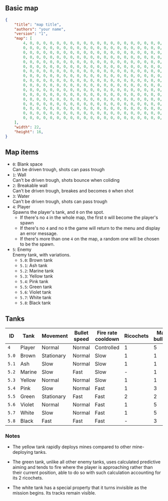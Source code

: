 ## Basic map
```json
{
    "title": "map title",
    "authors": "your name",
    "version": "1",
    "map": [
        4, 0, 0, 0, 0, 0, 0, 0, 0, 0, 0, 0, 0, 0, 0, 0, 0, 0, 0, 0, 0, 0, 
        0, 0, 0, 0, 0, 0, 0, 0, 0, 0, 0, 0, 0, 0, 0, 0, 0, 0, 0, 0, 0, 0, 
        0, 0, 0, 0, 0, 0, 0, 0, 0, 0, 0, 0, 0, 0, 0, 0, 0, 0, 0, 0, 0, 0, 
        0, 0, 0, 0, 0, 0, 0, 0, 0, 0, 0, 0, 0, 0, 0, 0, 0, 0, 0, 0, 0, 0, 
        0, 0, 0, 0, 0, 0, 0, 0, 0, 0, 0, 0, 0, 0, 0, 0, 0, 0, 0, 0, 0, 0, 
        0, 0, 0, 0, 0, 0, 0, 0, 0, 0, 0, 0, 0, 0, 0, 0, 0, 0, 0, 0, 0, 0, 
        0, 0, 0, 0, 0, 0, 0, 0, 0, 0, 0, 0, 0, 0, 0, 0, 0, 0, 0, 0, 0, 0, 
        0, 0, 0, 0, 0, 0, 0, 0, 0, 0, 0, 0, 0, 0, 0, 0, 0, 0, 0, 0, 0, 0, 
        0, 0, 0, 0, 0, 0, 0, 0, 0, 0, 0, 0, 0, 0, 0, 0, 0, 0, 0, 0, 0, 0, 
        0, 0, 0, 0, 0, 0, 0, 0, 0, 0, 0, 0, 0, 0, 0, 0, 0, 0, 0, 0, 0, 0, 
        0, 0, 0, 0, 0, 0, 0, 0, 0, 0, 0, 0, 0, 0, 0, 0, 0, 0, 0, 0, 0, 0, 
        0, 0, 0, 0, 0, 0, 0, 0, 0, 0, 0, 0, 0, 0, 0, 0, 0, 0, 0, 0, 0, 0, 
        0, 0, 0, 0, 0, 0, 0, 0, 0, 0, 0, 0, 0, 0, 0, 0, 0, 0, 0, 0, 0, 0, 
        0, 0, 0, 0, 0, 0, 0, 0, 0, 0, 0, 0, 0, 0, 0, 0, 0, 0, 0, 0, 0, 0, 
        0, 0, 0, 0, 0, 0, 0, 0, 0, 0, 0, 0, 0, 0, 0, 0, 0, 0, 0, 0, 0, 0, 
        0, 0, 0, 0, 0, 0, 0, 0, 0, 0, 0, 0, 0, 0, 0, 0, 0, 0, 0, 0, 0, 0, 
        0, 0, 0, 0, 0, 0, 0, 0, 0, 0, 0, 0, 0, 0, 0, 0, 0, 0, 0, 0, 0, 0
    ],
    "width": 22,
    "height": 16,
}
```

## Map items

- `0`: Blank space  
  Can be driven trough, shots can pass trough
- `1`: Wall  
  Can't be driven trough, shots bounce when coliding
- `2`: Breakable wall  
  Can't be driven trough, breakes and becomes `0` when shot
- `3`: Water  
  Can't be driven trough, shots can pass trough
- `4`: Player  
  Spawns the player's tank, and `0` on the spot.
  - If there's no `4` in the whole map, the first `0` will become the player's spawn
  - If there's no `4` and no `0` the game will return to the menu and display an error message.
  - If there's more than one `4` on the map, a random one will be chosen to be the spawn.
- `5`: Enemy  
  Enemy tank, with variations.
  - `5.0`: Brown tank
  - `5.1`: Ash tank
  - `5.2`: Marine tank
  - `5.3`: Yellow tank
  - `5.4`: Pink tank
  - `5.5`: Green tank
  - `5.6`: Violet tank
  - `5.7`: White tank
  - `5.8`: Black tank
  

## Tanks
| ID    | Tank   | Movement   | Bullet speed | Fire rate cooldown | Ricochets | Max bullets | Max mines | Behaviour  |
|-------|--------|------------|--------------|--------------------|-----------|-------------|-----------|------------|
| `4`   | Player | Normal     | Normal       | Controlled         | 1         | 5           | 2         | Controlled |
| `5.0` | Brown  | Stationary | Normal       | Slow               | 1         | 1           | -         | Passive    |
| `5.1` | Ash    | Slow       | Normal       | Slow               | 1         | 1           | -         | Defensive  |
| `5.2` | Marine | Slow       | Fast         | Slow               | -         | 1           | -         | Defensive  |
| `5.3` | Yellow | Normal     | Normal       | Slow               | 1         | 1           | 4         | Incautious |
| `5.4` | Pink   | Slow       | Normal       | Fast               | 1         | 3           | -         | Offensive  |
| `5.5` | Green  | Stationary | Fast         | Fast               | 2         | 2           | -         | Active     |
| `5.6` | Violet | Normal     | Normal       | Fast               | 1         | 5           | 2         | Offensive  |
| `5.7` | White  | Slow       | Normal       | Fast               | 1         | 5           | 2         | Offensive  |
| `5.8` | Black  | Fast       | Fast         | Fast               | -         | 3           | 2         | Dynamic    |

### Notes

- The yellow tank rapidly deploys mines compared to other mine-deploying tanks.

- The green tank, unlike all other enemy tanks, uses calculated predictive aiming and tends to fire where the player is approaching rather than their current position, able to do so with such calculation accounting for its 2 ricochets.

- The white tank has a special property that it turns invisible as the mission begins. Its tracks remain visible.